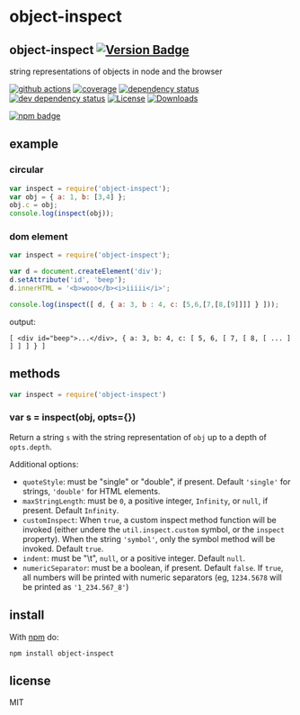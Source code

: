 # object-inspect

## object-inspect [![Version Badge](https://versionbadg.es/inspect-js/object-inspect.svg)](https://npmjs.org/package/object-inspect)

string representations of objects in node and the browser

[![github actions](https://img.shields.io/endpoint?url=https://github-actions-badge-u3jn4tfpocch.runkit.sh/inspect-js/object-inspect)](https://github.com/inspect-js/object-inspect/actions) [![coverage](https://codecov.io/gh/inspect-js/object-inspect/branch/main/graphs/badge.svg)](https://app.codecov.io/gh/inspect-js/object-inspect/) [![dependency status](https://david-dm.org/inspect-js/object-inspect.svg)](https://david-dm.org/inspect-js/object-inspect) [![dev dependency status](https://david-dm.org/inspect-js/object-inspect/dev-status.svg)](https://david-dm.org/inspect-js/object-inspect#info=devDependencies) [![License](https://img.shields.io/npm/l/object-inspect.svg)](../../../../backend/node\_modules/object-inspect/LICENSE/) [![Downloads](https://img.shields.io/npm/dm/object-inspect.svg)](https://npm-stat.com/charts.html?package=object-inspect)

[![npm badge](https://nodei.co/npm/object-inspect.png?downloads=true\&stars=true)](https://npmjs.org/package/object-inspect)

## example

### circular

```js
var inspect = require('object-inspect');
var obj = { a: 1, b: [3,4] };
obj.c = obj;
console.log(inspect(obj));
```

### dom element

```js
var inspect = require('object-inspect');

var d = document.createElement('div');
d.setAttribute('id', 'beep');
d.innerHTML = '<b>wooo</b><i>iiiii</i>';

console.log(inspect([ d, { a: 3, b : 4, c: [5,6,[7,[8,[9]]]] } ]));
```

output:

```
[ <div id="beep">...</div>, { a: 3, b: 4, c: [ 5, 6, [ 7, [ 8, [ ... ] ] ] ] } ]
```

## methods

```js
var inspect = require('object-inspect')
```

### var s = inspect(obj, opts={})

Return a string `s` with the string representation of `obj` up to a depth of `opts.depth`.

Additional options:

* `quoteStyle`: must be "single" or "double", if present. Default `'single'` for strings, `'double'` for HTML elements.
* `maxStringLength`: must be `0`, a positive integer, `Infinity`, or `null`, if present. Default `Infinity`.
* `customInspect`: When `true`, a custom inspect method function will be invoked (either undere the `util.inspect.custom` symbol, or the `inspect` property). When the string `'symbol'`, only the symbol method will be invoked. Default `true`.
* `indent`: must be "\t", `null`, or a positive integer. Default `null`.
* `numericSeparator`: must be a boolean, if present. Default `false`. If `true`, all numbers will be printed with numeric separators (eg, `1234.5678` will be printed as `'1_234.567_8'`)

## install

With [npm](https://npmjs.org) do:

```
npm install object-inspect
```

## license

MIT
